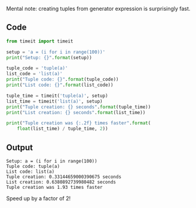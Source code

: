 Mental note: creating tuples from generator expression is surprisingly fast.

## Code
```python
from timeit import timeit

setup = 'a = (i for i in range(100))'
print("Setup: {}".format(setup))

tuple_code = 'tuple(a)'
list_code = 'list(a)'
print("Tuple code: {}".format(tuple_code))
print("List code: {}".format(list_code))

tuple_time = timeit('tuple(a)', setup)
list_time = timeit('list(a)', setup)
print("Tuple creation: {} seconds".format(tuple_time))
print("List creation: {} seconds".format(list_time))

print("Tuple creation was {:.2f} times faster".format(
    float(list_time) / tuple_time, 2))
```

## Output

```
Setup: a = (i for i in range(100))
Tuple code: tuple(a)
List code: list(a)
Tuple creation: 0.33144659000390675 seconds
List creation: 0.6380892739980482 seconds
Tuple creation was 1.93 times faster
```

Speed up by a factor of 2!
